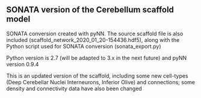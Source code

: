 ## SONATA version of the Cerebellum scaffold model

SONATA conversion created with pyNN.
The source scaffold file is also included (scaffold_network_2020_01_20-154436.hdf5), along with the Python script used for SONATA conversion
(sonata_export.py)

Python version is 2.7 (will be adapted to 3.x in the next future) and pyNN version 0.9.4

This is an updated version of the scaffold, including some new cell-types (Deep Cerebellar Nuclei Interneurons, Inferior Olive) and connections;
some density and connectivity data have also been changed
